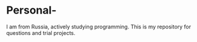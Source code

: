 # Personal-
I am from Russia, actively studying programming. This is my repository for questions and trial projects.
